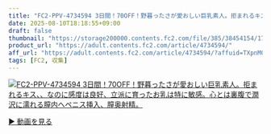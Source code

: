 ```yaml
---
title: "FC2-PPV-4734594 3日間！70OFF！野暮ったさが愛おしい巨乳素人。拒まれるキス、、なのに感度は良好、立派に育ったお乳は特に敏感。心とは裏腹で潤沢に濡れる膣内へペニス挿入、膣奥射精。"
date: 2025-08-10T18:18:55+09:00
draft: false
thumbnail: "https://storage200000.contents.fc2.com/file/385/38454154/1753779855.75.jpg"
product_url: "https://adult.contents.fc2.com/article/4734594/"
aff_url: "https://adult.contents.fc2.com/article/4734594/?affuid=TXpnM01qYzFNalk9"
tags: [FC2, 収集]
---
```

[![FC2-PPV-4734594 3日間！70OFF！野暮ったさが愛おしい巨乳素人。拒まれるキス、、なのに感度は良好、立派に育ったお乳は特に敏感。心とは裏腹で潤沢に濡れる膣内へペニス挿入、膣奥射精。](https://storage200000.contents.fc2.com/file/385/38454154/1753779855.75.jpg)](https://adult.contents.fc2.com/article/4734594/?affuid=TXpnM01qYzFNalk9)

[▶︎ 動画を見る](https://adult.contents.fc2.com/article/4734594/?affuid=TXpnM01qYzFNalk9)
